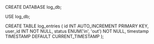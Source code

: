 CREATE DATABASE log_db;

USE log_db;

CREATE TABLE log_entries (
    id INT AUTO_INCREMENT PRIMARY KEY,
    user_id INT NOT NULL,
    status ENUM('in', 'out') NOT NULL,
    timestamp TIMESTAMP DEFAULT CURRENT_TIMESTAMP
);

